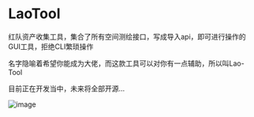 # LaoTool
红队资产收集工具，集合了所有空间测绘接口，写成导入api，即可进行操作的GUI工具，拒绝CLI繁琐操作

名字隐喻着希望你能成为大佬，而这款工具可以对你有一点辅助，所以叫Lao-Tool

目前正在开发当中，未来将全部开源...

![image](https://github.com/soryecker/LaoTool/assets/46450756/f799c9a4-2f75-4127-aaf1-555cb6e1e6ba)
